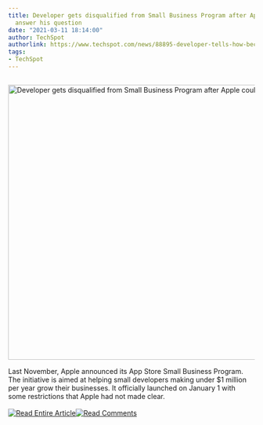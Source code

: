 ```yaml
---
title: Developer gets disqualified from Small Business Program after Apple couldn't
  answer his question
date: "2021-03-11 18:14:00"
author: TechSpot
authorlink: https://www.techspot.com/news/88895-developer-tells-how-became-ineligible-reduced-app-store.html
tags:
- TechSpot
---
```

<a href="https://www.techspot.com/news/88895-developer-tells-how-became-ineligible-reduced-app-store.html" target="_blank"><img src="https://static.techspot.com/images2/news/ts3_thumbs/2021/03/2021-03-11-ts3_thumbs-42c.jpg" width="800" height="560" style="padding: 15px 0" title="Developer gets disqualified from Small Business Program after Apple couldn't answer his question" /></a><br />Last November, Apple announced its App Store Small Business Program. The initiative is aimed at helping small developers making under $1 million per year grow their businesses. It officially launched on January 1 with some restrictions that Apple had not made clear.<br /><br /><a href="https://www.techspot.com/news/88895-developer-tells-how-became-ineligible-reduced-app-store.html"><img src="https://static.techspot.com/images/rss/rss_buttons_01.png" border="0" alt="Read Entire Article" /></a><a href="https://www.techspot.com/news/88895-developer-tells-how-became-ineligible-reduced-app-store.html#comments"><img src="https://static.techspot.com/images/rss/rss_buttons_02.png" border="0" alt="Read Comments" /></a><br /><br />